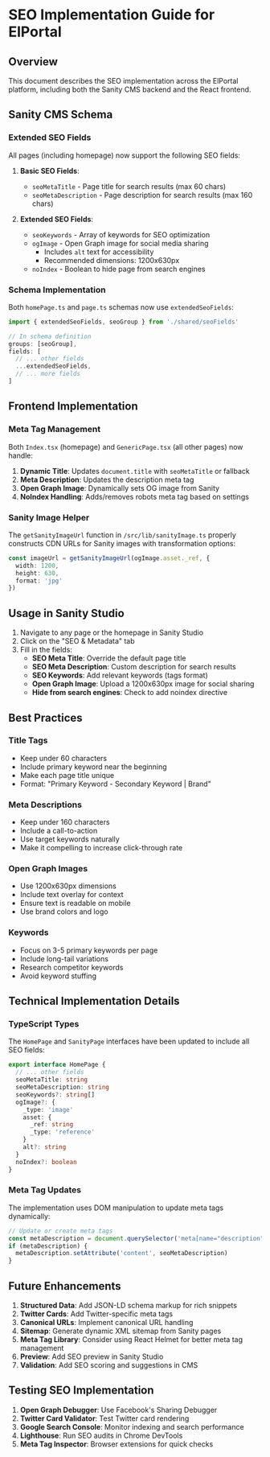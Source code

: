 # SEO Implementation Guide for ElPortal

## Overview

This document describes the SEO implementation across the ElPortal platform, including both the Sanity CMS backend and the React frontend.

## Sanity CMS Schema

### Extended SEO Fields

All pages (including homepage) now support the following SEO fields:

1. **Basic SEO Fields**:
   - `seoMetaTitle` - Page title for search results (max 60 chars)
   - `seoMetaDescription` - Page description for search results (max 160 chars)

2. **Extended SEO Fields**:
   - `seoKeywords` - Array of keywords for SEO optimization
   - `ogImage` - Open Graph image for social media sharing
     - Includes `alt` text for accessibility
     - Recommended dimensions: 1200x630px
   - `noIndex` - Boolean to hide page from search engines

### Schema Implementation

Both `homePage.ts` and `page.ts` schemas now use `extendedSeoFields`:

```typescript
import { extendedSeoFields, seoGroup } from './shared/seoFields'

// In schema definition
groups: [seoGroup],
fields: [
  // ... other fields
  ...extendedSeoFields,
  // ... more fields
]
```

## Frontend Implementation

### Meta Tag Management

Both `Index.tsx` (homepage) and `GenericPage.tsx` (all other pages) now handle:

1. **Dynamic Title**: Updates `document.title` with `seoMetaTitle` or fallback
2. **Meta Description**: Updates the description meta tag
3. **Open Graph Image**: Dynamically sets OG image from Sanity
4. **NoIndex Handling**: Adds/removes robots meta tag based on settings

### Sanity Image Helper

The `getSanityImageUrl` function in `/src/lib/sanityImage.ts` properly constructs CDN URLs for Sanity images with transformation options:

```typescript
const imageUrl = getSanityImageUrl(ogImage.asset._ref, {
  width: 1200,
  height: 630,
  format: 'jpg'
})
```

## Usage in Sanity Studio

1. Navigate to any page or the homepage in Sanity Studio
2. Click on the "SEO & Metadata" tab
3. Fill in the fields:
   - **SEO Meta Title**: Override the default page title
   - **SEO Meta Description**: Custom description for search results
   - **SEO Keywords**: Add relevant keywords (tags format)
   - **Open Graph Image**: Upload a 1200x630px image for social sharing
   - **Hide from search engines**: Check to add noindex directive

## Best Practices

### Title Tags
- Keep under 60 characters
- Include primary keyword near the beginning
- Make each page title unique
- Format: "Primary Keyword - Secondary Keyword | Brand"

### Meta Descriptions
- Keep under 160 characters
- Include a call-to-action
- Use target keywords naturally
- Make it compelling to increase click-through rate

### Open Graph Images
- Use 1200x630px dimensions
- Include text overlay for context
- Ensure text is readable on mobile
- Use brand colors and logo

### Keywords
- Focus on 3-5 primary keywords per page
- Include long-tail variations
- Research competitor keywords
- Avoid keyword stuffing

## Technical Implementation Details

### TypeScript Types

The `HomePage` and `SanityPage` interfaces have been updated to include all SEO fields:

```typescript
export interface HomePage {
  // ... other fields
  seoMetaTitle: string
  seoMetaDescription: string
  seoKeywords?: string[]
  ogImage?: {
    _type: 'image'
    asset: {
      _ref: string
      _type: 'reference'
    }
    alt?: string
  }
  noIndex?: boolean
}
```

### Meta Tag Updates

The implementation uses DOM manipulation to update meta tags dynamically:

```javascript
// Update or create meta tags
const metaDescription = document.querySelector('meta[name="description"]')
if (metaDescription) {
  metaDescription.setAttribute('content', seoMetaDescription)
}
```

## Future Enhancements

1. **Structured Data**: Add JSON-LD schema markup for rich snippets
2. **Twitter Cards**: Add Twitter-specific meta tags
3. **Canonical URLs**: Implement canonical URL handling
4. **Sitemap**: Generate dynamic XML sitemap from Sanity pages
5. **Meta Tag Library**: Consider using React Helmet for better meta tag management
6. **Preview**: Add SEO preview in Sanity Studio
7. **Validation**: Add SEO scoring and suggestions in CMS

## Testing SEO Implementation

1. **Open Graph Debugger**: Use Facebook's Sharing Debugger
2. **Twitter Card Validator**: Test Twitter card rendering
3. **Google Search Console**: Monitor indexing and search performance
4. **Lighthouse**: Run SEO audits in Chrome DevTools
5. **Meta Tag Inspector**: Browser extensions for quick checks